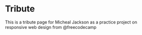 # Tribute
This is a tribute page for Micheal Jackson as a practice project on responsive web design from @freecodecamp

